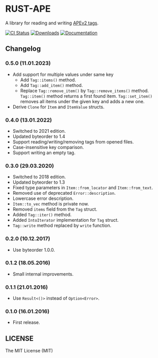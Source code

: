 # RUST-APE

A library for reading and writing [APEv2 tags][1].

[![CI Status](https://img.shields.io/github/actions/workflow/status/rossnomann/rust-ape/ci.yml?style=flat-square)](https://github.com/rossnomann/rust-ape/actions/)
[![Downloads](https://img.shields.io/crates/d/ape.svg?style=flat-square)](https://crates.io/crates/ape/)
[![Documentation](https://img.shields.io/badge/docs-rs-yellowgreen.svg?style=flat-square)](https://docs.rs/ape)

## Changelog

### 0.5.0 (11.01.2023)

- Add support for multiple values under same key
  - Add `Tag::items()` method.
  - Add `Tag::add_item()` method.
  - Replace `Tag::remove_item()` by `Tag::remove_items()` method.
  `Tag::item()` method returns a first found item.
  `Tag::set_item()` removes all items under the given key and adds a new one.
- Derive `Clone` for  `Item` and `ItemValue` structs.

### 0.4.0 (13.01.2022)

- Switched to 2021 edition.
- Updated byteorder to 1.4
- Support reading/writing/removing tags from opened files.
- Case-insensitive key comparison.
- Support writing an empty tag.

### 0.3.0 (29.03.2020)

- Switched to 2018 edition.
- Updated byteorder to 1.3
- Fixed type parameters in `Item::from_locator` and `Item::from_text`.
- Removed use of deprecated `Error::description`.
- Lowercase error description.
- `Item::to_vec` method is private now.
- Removed `items` field from the `Tag` struct.
- Added `Tag::iter()` method.
- Added `IntoIterator` implementation for `Tag` struct.
- `Tag::write` method replaced by `write` function.

### 0.2.0 (10.12.2017)

- Use byteorder 1.0.0.

### 0.1.2 (18.05.2016)

- Small internal improvements.

### 0.1.1 (21.01.2016)

- Use `Result<()>` instead of `Option<Error>`.

### 0.1.0 (16.01.2016)

- First release.

## LICENSE

The MIT License (MIT)

[1]: http://wiki.hydrogenaud.io/index.php?title=APEv2_specification

